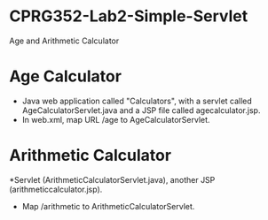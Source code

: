 # CPRG352-Lab2-Simple-Servlet
 Age and Arithmetic Calculator
 
 # Age Calculator 
 * Java web application called "Calculators", with a servlet called AgeCalculatorServlet.java and a JSP file called agecalculator.jsp. 
 * In web.xml, map URL /age to AgeCalculatorServlet.  
 
 # Arithmetic Calculator
 *Servlet (ArithmeticCalculatorServlet.java), another JSP (arithmeticcalculator.jsp).  
 * Map /arithmetic to ArithmeticCalculatorServlet.

